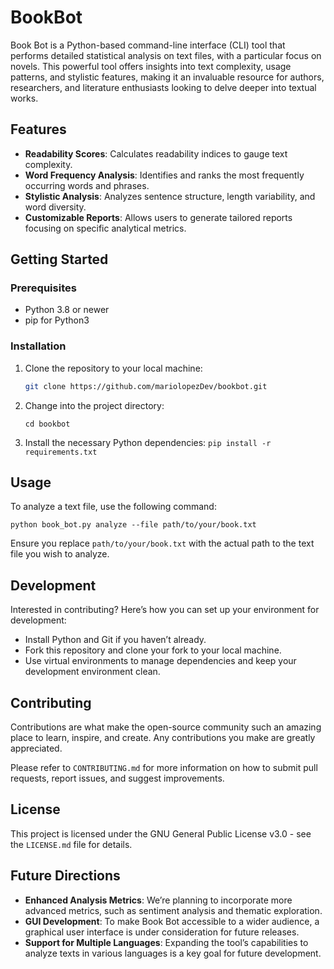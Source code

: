 # BookBot

Book Bot is a Python-based command-line interface (CLI) tool that performs detailed statistical analysis on text files, with a particular focus on novels. This powerful tool offers insights into text complexity, usage patterns, and stylistic features, making it an invaluable resource for authors, researchers, and literature enthusiasts looking to delve deeper into textual works.

## Features

- **Readability Scores**: Calculates readability indices to gauge text complexity.
- **Word Frequency Analysis**: Identifies and ranks the most frequently occurring words and phrases.
- **Stylistic Analysis**: Analyzes sentence structure, length variability, and word diversity.
- **Customizable Reports**: Allows users to generate tailored reports focusing on specific analytical metrics.

## Getting Started

### Prerequisites

- Python 3.8 or newer
- pip for Python3

### Installation

1. Clone the repository to your local machine:
   ```bash
   git clone https://github.com/mariolopezDev/bookbot.git
2. Change into the project directory:
   
   `cd bookbot`
3. Install the necessary Python dependencies:
   `pip install -r requirements.txt`

## Usage

To analyze a text file, use the following command:

`python book_bot.py analyze --file path/to/your/book.txt`


Ensure you replace `path/to/your/book.txt` with the actual path to the text file you wish to analyze.

## Development

Interested in contributing? Here’s how you can set up your environment for development:

- Install Python and Git if you haven’t already.
- Fork this repository and clone your fork to your local machine.
- Use virtual environments to manage dependencies and keep your development environment clean.

## Contributing

Contributions are what make the open-source community such an amazing place to learn, inspire, and create. Any contributions you make are greatly appreciated.

Please refer to `CONTRIBUTING.md` for more information on how to submit pull requests, report issues, and suggest improvements.

## License

This project is licensed under the GNU General Public License v3.0 - see the `LICENSE.md` file for details.

## Future Directions

- **Enhanced Analysis Metrics**: We’re planning to incorporate more advanced metrics, such as sentiment analysis and thematic exploration.
- **GUI Development**: To make Book Bot accessible to a wider audience, a graphical user interface is under consideration for future releases.
- **Support for Multiple Languages**: Expanding the tool’s capabilities to analyze texts in various languages is a key goal for future development.

###